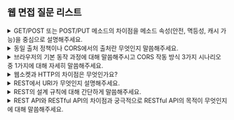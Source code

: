 ## 웹 면접 질문 리스트

<details>
    <summary>GET/POST 또는 POST/PUT 메소드의 차이점을 메소드 속성(안전, 멱등성, 캐시 가능)을 중심으로 설명해주세요.</summary>
    <br/><code>안전</code>, <code>멱등성</code>, <code>캐시 가능</code><br/><br/>
    
    GET은 주로 리소스 조회 시 사용하는 메소드로, 요청 시 메시지 바디로는 데이터를 전달할 수 없어 쿼리 파라미터나 경로 변수를 통해 서버에 데이터를 전달합니다.
    POST는 리소스를 생성하거나 변경하기 위해 데이터를 전달하는 경우 주로 사용되며 GET과 달리 메시지 바디를 통해 서버에 데이터를 전달할 수 있습니다.

    GET은 호출해도 리소스가 변경되지 않아 안전하고 동일한 요청을 여러번 보내도 한 번 보내는 것과 반환된 결과가 같아 멱등합니다. 또한 응답 결과를 클라이언트에 캐시해서 사용할 수 있습니다. 그러나 요청 데이터를 URL에 포함하여 전달하기 때문에 보안성이 낮아 비밀번호나 민감한 정보 전달 시에는 GET을 사용할 수 없습니다.
    반면 POST는 호출 시 리소스를 변경하여 안전하지 않으며 동일한 요청을 여러번 보내면 매번 새로운 리소스를 중복적으로 생성하므로 멱등하지 않습니다. 또한 응답 결과를 캐시하지 않습니다. GET과 달리 데이터를 메시지 바디에 포함하여 전달하기 때문에 보다 민감한 데이터를 서버에 전송할 수 있습니다.

    PUT 또한 주로 리소스를 생성하거나 변경하기 위해 서버에 데이터를 전달하는 경우 사용되며 POST와 달리 해당 리소스가 이미 존재한다면 새로운 리소스를 생성하지 않고 기존 리소스를 덮어쓰는 방식으로 동작합니다. 따라서 같은 요청을 여러번 보내도 매번 새로운 리소스를 생성하지 않고 기존 리소스를 덮어써 PUT은 POST와 달리 멱등합니다.

</details>

<details>
    <summary>동일 출처 정책이나 CORS에서의 출처란 무엇인지 말씀해주세요.</summary>
    <br/><code>Protocol</code>, <code>Host</code>, <code>Port</code><br/><br/>

    먼저 출처란 URL의 Protocol, Host, Port를 의미합니다. 동일한 출처는 이 3개의 값이 모두 같아야 합니다.
    동일 출처 정책은 다른 출처로부터 조회된 자원들에 대한 접근을 막아 다른 출처로부터의 공격을 예방합니다. 즉 이 정책에서는 동일한 출처로부터의 리소스에만 접근할 수 있습니다. 그러나 웹 서비스에서는 불가피하게 다른 출처의 리소스를 요청해야 하는 경우가 발생하는데 이때 다른 출처의 리소스에 대한 접근성을 높이기 위해 CORS 정책이 등장하게 되었습니다. 따라서 동일 출처 정책을 위반해도 CORS 정책을 따른다면 다른 출처의 리소스이더라도 접근이 허용됩니다.

</details>

<details>
    <summary>브라우저의 기본 동작 과정에 대해 말씀해주시고 CORS 작동 방식 3가지 시나리오 중 1가지에 대해 자세히 말씀해주세요.</summary> 
    <br/><code>클라이언트의 Origin 헤더</code>, <code>서버의 Access-Control-Allow-Origin 헤더</code>, <code>예비 요청(Preflight Request)</code>, <code>단순 요청(Simple Request)</code>, <code>인증된 요청(Credentialed Request)</code><br/><br/>

    브라우저는 먼저 요청 헤더 Origin에 자신의 출처를 담아 서버에 전달합니다. 이후 서버는 응답 헤더 Access-Control-Allow-Origin에 서버의 리소스 접근을 허용하는 출처 URL 값을 담아 클라이언트에 보내게 됩니다. 다시 클라이언트는 자신이 보낸 Origin 헤더 값과 응답으로 받은 Access-Control-Allow-Origin 헤더 값을 비교하여 값이 다른 경우에는 응답을 차단하여 CORS 에러가 발생하게 됩니다.

    CORS 작동 방식의 3가지 시나리오에는 예비 요청, 단순 요청, 인증된 요청이 있습니다. 먼저 예비 요청은 OPTIONS 메소드를 사용해 본 요청을 보내기 전 예비 요청을 보내봄으로써 CORS 정책을 위반하지 않는지 확인하는 것을 말합니다. 실제 요청을 보내기 전 매번 예비 요청을 보내 성능이나 비용적 측면에서 부정적인 영향이 있지만, 예비 요청을 브라우저에 캐싱하여 캐싱이 유효한 시간 동안은 예비 요청 없이 바로 본 요청을 전송함으로써 효율적인 통신이 가능합니다. (서버 응답의 Access-Control-Max-Age 헤더로 캐시 유효 시간 명시)

    단순 요청은 예비 요청을 생략하고 바로 서버에 본 요청을 보내면 서버가 이에 대한 응답으로 Access-Control-Allow-Origin 헤더를 보내주어 브라우저가 CORS 정책 위반 여부를 검사하는 방식을 말합니다. 심플한 방식인 만큼 특정 조건을 만족하는 경우에만 예비 요청을 생략할 수 있습니다.

    인증된 요청은 클라이언트에서 서버에게 자격 인증 정보를 실어 요청할 때 사용되는 방식으로, 기본적으로 브라우저의 요청 API는 별도의 옵션 없이 인증 관련 데이터를 함부로 요청 데이터에 담을 수 없기 때문에 인증된 요청을 하기 위해서는 클라이언트, 서버 단에서 별도의 설정이 필요합니다.

</details>

<details>
    <summary>웹소켓과 HTTP의 차이점은 무엇인가요?</summary>
    <br/><code>단방향/양방향</code>, <code>Stateless/Stateful</code><br/><br/>

    HTTP 프로토콜은 단방향 통신으로 클라이언트에서 서버로의 요청으로 생성된 연결에서 서버만이 클라이언트에게 데이터를 전송할 수 있습니다. 반면 WebSocket은 클라이언트-서버 간 연결 생성 후 서로에게 데이터를 전송하는 양방향 통신이 가능합니다. 또한 WebSocket은 HTTP와 달리 최초 접속 시에만 헤더 정보를 전달하여 네트워크 비용이 더 낮으며 stateful하여 HTTP 사용 시 계속해서 발생하는 TCP/IP 연결 트래픽을 줄일 수 있습니다.

    웹 소캣 연결은 먼저 HTTP 프로토콜로 시작하며 websocket opening handshake 과정을 통해 WebSocket 프로토콜로 변경되어 통신을 수행합니다.

</details>

<details>
    <summary>REST에서 URI가 무엇인지 설명해주세요.</summary>
    <br/><code>Uniform Resource Identifier</code><br/><br/>

    Uniform Resource Identifier의 약자로 인터넷 상의 자원을 식별하기 위한 고유한 문자열을 의미합니다. URI 중에는 인터넷 상 자원의 위치를 의미하는 URL이 있습니다.

</details>

<details>
    <summary>REST의 설계 규칙에 대해 간단하게 말씀해주세요.</summary>
    <br/><code>서버-클라이언트</code>, <code>무상태</code>, <code>캐시 처리 가능</code>, <code>계층화</code>, <code>인터페이스 일관성</code>, <code>자체 표현</code><br/><br/>

    자원을 관리하는 서버와 자원을 요청하는 클라이어트로 분리하여 각각이 서로 독립적으로 동작할 수 있어야 합니다.

    클라이언트의 세션, 쿠키와 같은 컨텍스트를 서버에 저장하지 않아야 합니다. 이를 통해 서버는 각 요청들을 완전히 별개의 것으로 인식하여 단순 처리함으로써 서버의 부담을 줄일 수 있습니다.

    HTTP 프로토콜을 그대로 사용하여 캐시 처리가 가능해야 합니다. 이를 통해 요청에 대한 응답 시간과 서버에 대한 부하를 줄일 수 있습니다.

    서버가 보안, 로드밸런싱 등의 다중 계층으로 구성되더라도 클라이언트는 REST API 요청만으로 올바른 응답을 전달받을 수 있어야 합니다.

    URI로 지정한 자원을 통일되고 한정된 인터페이스를 통해 조작할 수 있어야 합니다.

    요청 메시지만 보고도 쉽게 이해할 수 있는 자체 표현 구조이어야 합니다.

</details>

<details>
    <summary>REST API와 RESTful API의 차이점과 궁극적으로 RESTful API의 목적이 무엇인지에 대해 말씀해주세요.</summary>

    REST의 6가지 설계 규칙을 따르는 API를 RESTful API라 지칭할 수 있습니다. RESTful API의 목적은 이해하기 쉽고 사용하기 쉬운 API를 만드는 것 즉 일관된 컨벤션을 통해 API의 이해도 및 호환성을 높이는 것입니다.

</details>
